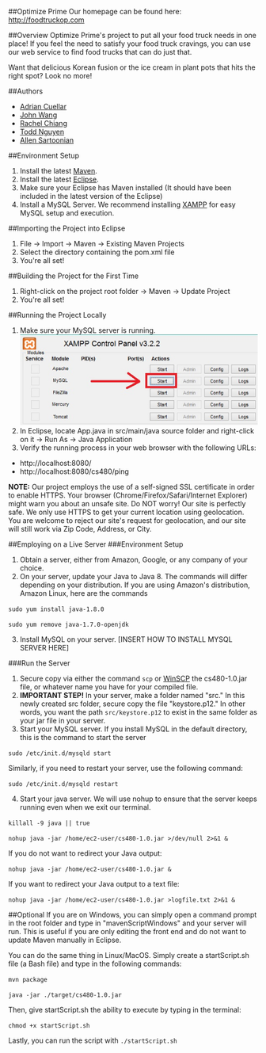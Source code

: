 ##Optimize Prime
Our homepage can be found here: <br />
<a href="http://foodtruckop.com" target="_blank">http://foodtruckop.com</a>


##Overview
Optimize Prime's project to put all your food truck needs in one place! If you feel the need to satisfy your food truck cravings, you can use our web service to find food trucks that can do just that.

Want that delicious Korean fusion or the ice cream in plant pots that hits the right spot? Look no more!


##Authors
* [Adrian Cuellar](https://github.com/AACuellar96)
* [John Wang](https://github.com/johnHaloWang)
* [Rachel Chiang](https://github.com/raechiang)
* [Todd Nguyen](https://github.com/toddnguyen11)
* [Allen Sartoonian](https://github.com/asartoonian)


##Environment Setup
1. Install the latest [Maven](http://maven.apache.org/download.cgi).
2. Install the latest [Eclipse](http://www.eclipse.org/).
3. Make sure your Eclipse has Maven installed (It should have been included in the latest version of the Eclipse)
4. Install a MySQL Server. We recommend installing [XAMPP](https://www.apachefriends.org/index.html) for easy MySQL setup and execution.


##Importing the Project into Eclipse
1. File &rightarrow; Import &rightarrow; Maven &rightarrow; Existing Maven Projects
2. Select the directory containing the pom.xml file
3. You're all set!


##Building the Project for the First Time
1. Right-click on the project root folder &rightarrow; Maven &rightarrow; Update Project
2. You're all set!

##Running the Project Locally
1. Make sure your MySQL server is running. ![XAMPPImage1](./src/main/resources/static/images/xampp1.jpg)
2. In Eclipse, locate App.java in src/main/java source folder and right-click on it &rightarrow; Run As &rightarrow; Java Application
3. Verify the running process in your web browser with the following URLs:

- http://localhost:8080/
- http://localhost:8080/cs480/ping

**NOTE:** Our project employs the use of a self-signed SSL certificate in order to enable HTTPS. Your browser (Chrome/Firefox/Safari/Internet Explorer) might warn you about an unsafe site. Do NOT worry! Our site is perfectly safe. We only use HTTPS to get your current location using geolocation. You are welcome to reject our site's request for geolocation, and our site will still work via Zip Code, Address, or City.


##Employing on a Live Server
###Environment Setup
1. Obtain a server, either from Amazon, Google, or any company of your choice.
2. On your server, update your Java to Java 8. The commands will differ depending on your distribution. If you are using Amazon's distribution, Amazon Linux, here are the commands

`sudo yum install java-1.8.0`

`sudo yum remove java-1.7.0-openjdk`

3. Install MySQL on your server. [INSERT HOW TO INSTALL MYSQL SERVER HERE]


###Run the Server
1. Secure copy via either the command `scp` or [WinSCP](https://winscp.net/eng/download.php) the cs480-1.0.jar file, or whatever name you have for your compiled file.
2. **IMPORTANT STEP!** In your server, make a folder named "src." In this newly created src folder, secure copy the file "keystore.p12." In other words, you want the path `src/keystore.p12` to exist in the same folder as your jar file in your server.
3. Start your MySQL server. If you install MySQL in the default directory, this is the command to start the server

`sudo /etc/init.d/mysqld start`

Similarly, if you need to restart your server, use the following command:

`sudo /etc/init.d/mysqld restart`

4. Start your java server. We will use nohup to ensure that the server keeps running even when we exit our terminal.

`killall -9 java || true`

`nohup java -jar /home/ec2-user/cs480-1.0.jar >/dev/null 2>&1 &`

If you do not want to redirect your Java output:

`nohup java -jar /home/ec2-user/cs480-1.0.jar &`

If you want to redirect your Java output to a text file:

`nohup java -jar /home/ec2-user/cs480-1.0.jar >logfile.txt 2>&1 &`

##Optional
If you are on Windows, you can simply open a command prompt in the root folder and type in "mavenScriptWindows" and your server will run. This is useful if you are only editing the front end and do not want to update Maven manually in Eclipse.

You can do the same thing in Linux/MacOS. Simply create a startScript.sh file (a Bash file) and type in the following commands:

`mvn package`

`java -jar ./target/cs480-1.0.jar`

Then, give startScript.sh the ability to execute by typing in the terminal:

`chmod +x startScript.sh`

Lastly, you can run the script with `./startScript.sh`